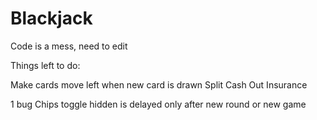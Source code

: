 # Blackjack
Code is a mess, need to edit


Things left to do:

Make cards move left when new card is drawn
Split
Cash Out
Insurance

1 bug 
Chips toggle hidden is delayed only after new round or new game

